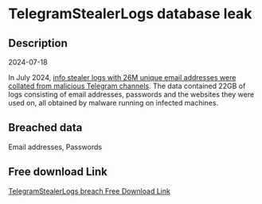# TelegramStealerLogs database leak

## Description

2024-07-18

In July 2024, <a href="https://troyhunt.com/begging-for-bounties-and-more-info-stealer-logs" target="_blank" rel="noopener">info stealer logs with 26M unique email addresses were collated from malicious Telegram channels</a>. The data contained 22GB of logs consisting of email addresses, passwords and the websites they were used on, all obtained by malware running on infected machines.

## Breached data

Email addresses, Passwords

## Free download Link

[TelegramStealerLogs breach Free Download Link](https://link-to.net/1229997/670.8698869838663/dynamic/?r=aHR0cHM6Ly93d3cubWVkaWFmaXJlLmNvbS92aWV3L3VNbEd6U3VwY1dCdVJVNi8vZmlsZQ==)
